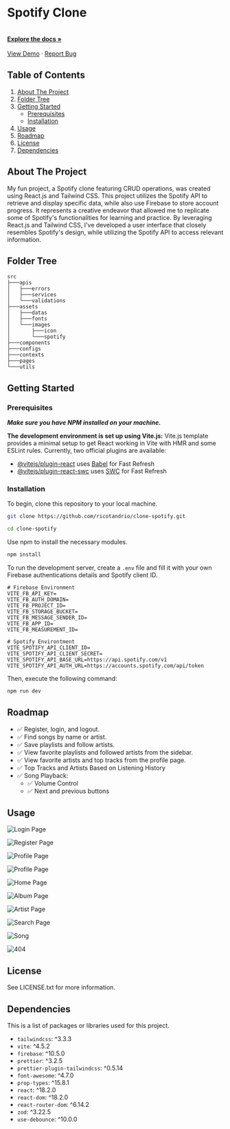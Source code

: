 # Spotify Clone

<!-- readme header  -->
<div align="center">
  <p align="left">
    <br />
    <a href="https://github.com/ricotandrio/clone-spotify/blob/master/README.md"><strong>Explore the docs »</strong></a>
    <br />
    <br />
    <a href="https://clone-spotify-deployment.netlify.app">View Demo</a>
    ·
    <a href="https://github.com/ricotandrio/clone-spotify/issues">Report Bug</a>
  </p>
</div>

<!-- table of contents  -->

## Table of Contents

<ol>
  <li>
    <a href="#about-the-project">About The Project</a>
  </li>
  <li>
    <a href="#folder-tree">Folder Tree</a>
  </li>
  <li>
    <a href="#getting-started">Getting Started</a>
    <ul>
      <li><a href="#prerequisites">Prerequisites</a></li>
      <li><a href="#installation">Installation</a></li>
    </ul>
  </li>
  <li><a href="#usage">Usage</a></li>
  <li><a href="#roadmap">Roadmap</a></li>
  <li><a href="#license">License</a></li>
  <li><a href="#dependencies">Dependencies</a></li>
</ol>

## About The Project

My fun project, a Spotify clone featuring CRUD operations, was created using React.js and Tailwind CSS. This project utilizes the Spotify API to retrieve and display specific data, while also use Firebase to store account progress. It represents a creative endeavor that allowed me to replicate some of Spotify's functionalities for learning and practice. By leveraging React.js and Tailwind CSS, I've developed a user interface that closely resembles Spotify's design, while utilizing the Spotify API to access relevant information.

## Folder Tree

```
src
├───apis
│   ├───errors
│   ├───services
│   └───validations
├───assets
│   ├───datas
│   ├───fonts
│   └───images
│       ├───icon
│       └───spotify
├───components
├───configs
├───contexts
├───pages
└───utils
```

## Getting Started

### Prerequisites

**_Make sure you have NPM installed on your machine._**

**The development environment is set up using Vite.js:**
Vite.js template provides a minimal setup to get React working in Vite with HMR and some ESLint rules. Currently, two official plugins are available:

- [@vitejs/plugin-react](https://github.com/vitejs/vite-plugin-react/blob/main/packages/plugin-react/README.md) uses [Babel](https://babeljs.io/) for Fast Refresh
- [@vitejs/plugin-react-swc](https://github.com/vitejs/vite-plugin-react-swc) uses [SWC](https://swc.rs/) for Fast Refresh

### Installation

To begin, clone this repository to your local machine.

```bash
git clone https://github.com/ricotandrio/clone-spotify.git

cd clone-spotify
```

Use npm to install the necessary modules.

```bash
npm install
```

To run the development server, create a `.env` file and fill it with your own Firebase authentications details and Spotify client ID.

```.env
# Firebase Environment
VITE_FB_API_KEY=
VITE_FB_AUTH_DOMAIN=
VITE_FB_PROJECT_ID=
VITE_FB_STORAGE_BUCKET=
VITE_FB_MESSAGE_SENDER_ID=
VITE_FB_APP_ID=
VITE_FB_MEASUREMENT_ID=

# Spotify Environtment
VITE_SPOTIFY_API_CLIENT_ID=
VITE_SPOTIFY_API_CLIENT_SECRET=
VITE_SPOTIFY_API_BASE_URL=https://api.spotify.com/v1
VITE_SPOTIFY_API_AUTH_URL=https://accounts.spotify.com/api/token
```

Then, execute the following command:

```bash
npm run dev
```

## Roadmap

- ✅ Register, login, and logout.
- ✅ Find songs by name or artist.
- ✅ Save playlists and follow artists.
- ✅ View favorite playlists and followed artists from the sidebar.
- ✅ View favorite artists and top tracks from the profile page.
- ✅ Top Tracks and Artists Based on Listening History
- ✅ Song Playback:
  - ✅ Volume Control
  - ✅ Next and previous buttons

## Usage

![Login Page](./docs/images/login.png)

![Register Page](./docs/images/register.png)

![Profile Page](./docs/images/profile1.png)

![Profile Page](./docs/images/profile2.png)

![Home Page](./docs/images/home.png)

![Album Page](./docs/images/album.png)

![Artist Page](./docs/images/artist.png)

![Search Page](./docs/images/search.png)

![Song](./docs/images/song.png)

![404](./docs/images/404.png)

## License

See LICENSE.txt for more information.

## Dependencies

This is a list of packages or libraries used for this project.

- `tailwindcss`: ^3.3.3
- `vite`: ^4.5.2
- `firebase`: ^10.5.0
- `prettier`: ^3.2.5
- `prettier-plugin-tailwindcss`: ^0.5.14
- `font-awesome`: ^4.7.0
- `prop-types`: ^15.8.1
- `react`: ^18.2.0
- `react-dom`: ^18.2.0
- `react-router-dom`: ^6.14.2
- `zod`: ^3.22.5
- `use-debounce`: ^10.0.0
